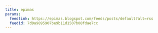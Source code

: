```yaml
---
title: epimas
params:
  feedlink: https://epimas.blogspot.com/feeds/posts/default?alt=rss
  feedid: 7d9a9895907be9b11d1507b08fdae7cc
---
```

